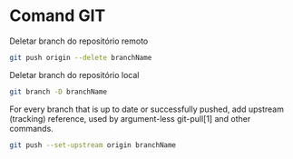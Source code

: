 # Comand GIT

Deletar branch do repositório remoto
```bash
git push origin --delete branchName
```

Deletar branch do repositório local
```bash
git branch -D branchName
```

For every branch that is up to date or successfully pushed, add upstream (tracking) reference, used by argument-less git-pull[1] and other commands.
```bash
git push --set-upstream origin branchName
```
